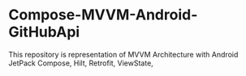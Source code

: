 # Compose-MVVM-Android-GitHubApi
This repository is representation of MVVM Architecture with Android JetPack Compose, Hilt, Retrofit, ViewState, 
